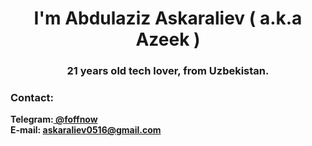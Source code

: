 <head>
<meta name="description" content="abdulaziz askaraliev Abdulaziz Asqaraliyev GitHub" />
<meta name="description" content="abdulaziz" /> 
<meta name="description" content="Askaraliev" /> 
<meta name="description" content="azeek" /> 
<meta name="description" content="azeek21" />
<meta name="description" content="malton" />
<meta name="description" content="Meabuck Alton" />
<meta name="description" content="azeek github" />
<meta name="description" content="abdulaziz github" /> 
<meta name="description" content="Askaraliev github" /> 
<meta name="description" content="azeek github" /> 
<meta name="description" content="azeek21 github" />
<meta name="description" content="malton github" />
<meta name="description" content="abdulaziz askaraliev github" /> 
</head>
<h1 align="center">I'm Abdulaziz Askaraliev ( a.k.a Azeek )</h1>
<h3 align="center">21 years old tech lover, from Uzbekistan.</h3>
<h3 align="left">Contact: </h3>
<b>
Telegram:<a href="https://t.me/foffnow" target="_blank"> @foffnow </a>
<br/>
E-mail: <a href="mailto:askaraliev0516@gmail.com"> askaraliev0516@gmail.com </a>
</b>
